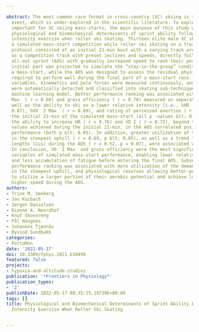 ---
abstract: The most common race format in cross-country (XC) skiing is the mass-start
  event, which is under-explored in the scientific literature. To explore factors
  important for XC skiing mass-starts, the main purpose of this study was to investigate
  physiological and biomechanical determinants of sprint ability following variable
  intensity exercise when roller ski skating. Thirteen elite male XC skiers performed
  a simulated mass-start competition while roller ski skating on a treadmill. The
  protocol consisted of an initial 21-min bout with a varying track profile, designed
  as a competition track with preset inclines and speeds, directly followed by an
  all-out sprint (AOS) with gradually increased speed to rank their performance. The
  initial part was projected to simulate the “stay-in-the-group” condition during
  a mass-start, while the AOS was designed to assess the residual physiological capacities
  required to perform well during the final part of a mass-start race. Cardiorespiratory
  variables, kinematics and pole forces were measured continuously, and the cycles
  were automatically detected and classified into skating sub-techniques through a
  machine learning model. Better performance ranking was associated with higher VO  2
  Max  ( r = 0.68) and gross efficiency ( r = 0.70) measured on separate days, as
  well as the ability to ski on a lower relative intensity [i.e., %HR  Max  ( r =
  0.87), %VO  2 Max  ( r = 0.89), and rating of perceived exertion ( r = 0.73)] during
  the initial 21-min of the simulated mass-start (all p -values &lt; 0.05). Accordingly,
  the ability to increase HR ( r = 0.76) and VO 2 ( r = 0.72), beyond the corresponding
  values achieved during the initial 21-min, in the AOS correlated positively with
  performance (both p &lt; 0.05). In addition, greater utilization of the G3 sub-technique
  in the steepest uphill ( r = 0.69, p &lt; 0.05), as well as a trend for longer cycle
  lengths (CLs) during the AOS ( r = 0.52, p = 0.07), were associated with performance.
  In conclusion, VO  2 Max  and gross efficiency were the most significant performance-determining
  variables of simulated mass-start performance, enabling lower relative intensity
  and less accumulation of fatigue before entering the final AOS. Subsequently, better
  performance ranking was associated with more utilization of the demanding G3 sub-technique
  in the steepest uphill, and physiological reserves allowing better-performing skiers
  to utilize a larger portion of their aerobic potential and achieve longer CLs and
  higher speed during the AOS.
authors:
- Trine M. Seeberg
- Jan Kocbach
- Jørgen Danielsen
- Dionne A. Noordhof
- Knut Skovereng
- Pål Haugnes
- Johannes Tjønnås
- Øyvind Sandbakk
categories:
- PortaMon
date: '2022-05-17'
doi: 10.3389/fphys.2021.638499
featured: false
projects:
- hypoxia-and-altitude-studies
publication: '*Frontiers in Physiology*'
publication_types:
- '2'
publishDate: 2022-05-17 08:35:25.187396+00:00
tags: []
title: Physiological and Biomechanical Determinants of Sprint Ability Following Variable
  Intensity Exercise When Roller Ski Skating

---
